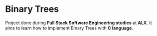 # Binary Trees

Project done during **Full Stack Software Engineering studies** at **ALX**. It aims to learn how to implement Binary Trees with **C language**.
